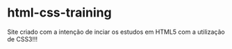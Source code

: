 # html-css-training
 Site criado com a intenção de inciar os estudos em HTML5 com a utilização de CSS3!!!
 

